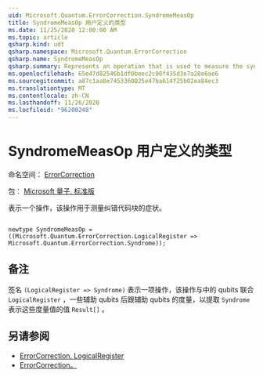 ```yaml
---
uid: Microsoft.Quantum.ErrorCorrection.SyndromeMeasOp
title: SyndromeMeasOp 用户定义的类型
ms.date: 11/25/2020 12:00:00 AM
ms.topic: article
qsharp.kind: udt
qsharp.namespace: Microsoft.Quantum.ErrorCorrection
qsharp.name: SyndromeMeasOp
qsharp.summary: Represents an operation that is used to measure the syndrome of an error-correcting code block.
ms.openlocfilehash: 65e47d82546b1df0beec2c00f435d3e7a28e6ae6
ms.sourcegitcommit: a87c1aa8e7453360025e47ba614f25b02ea84ec3
ms.translationtype: MT
ms.contentlocale: zh-CN
ms.lasthandoff: 11/26/2020
ms.locfileid: "96200248"
---
```

# <a name="syndromemeasop-user-defined-type"></a>SyndromeMeasOp 用户定义的类型

命名空间： [ErrorCorrection](xref:Microsoft.Quantum.ErrorCorrection)

包： [Microsoft 量子. 标准版](https://nuget.org/packages/Microsoft.Quantum.Standard)


表示一个操作，该操作用于测量纠错代码块的症状。

```qsharp

newtype SyndromeMeasOp = ((Microsoft.Quantum.ErrorCorrection.LogicalRegister => Microsoft.Quantum.ErrorCorrection.Syndrome));
```



## <a name="remarks"></a>备注

签名 `(LogicalRegister => Syndrome)` 表示一项操作，该操作与中的 qubits 联合 `LogicalRegister` ，一些辅助 qubits 后跟辅助 qubits 的度量，以提取 `Syndrome` 表示这些度量值的值 `Result[]` 。

## <a name="see-also"></a>另请参阅

- [ErrorCorrection. LogicalRegister](xref:Microsoft.Quantum.ErrorCorrection.LogicalRegister)
- [ErrorCorrection。](xref:Microsoft.Quantum.ErrorCorrection.Syndrome)